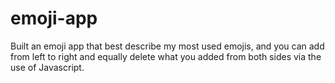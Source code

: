 # emoji-app
 Built an emoji app that best describe my most used emojis, and you can add from left to right and equally delete what you added from both sides via the use of Javascript.
